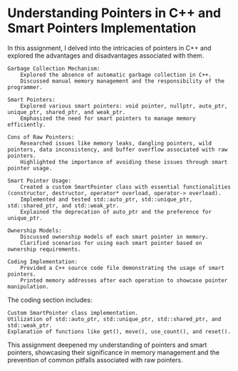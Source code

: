 # Understanding Pointers in C++ and Smart Pointers Implementation

In this assignment, I delved into the intricacies of pointers in C++ and explored the advantages and disadvantages associated with them.

    Garbage Collection Mechanism:
        Explored the absence of automatic garbage collection in C++.
        Discussed manual memory management and the responsibility of the programmer.

    Smart Pointers:
        Explored various smart pointers: void pointer, nullptr, auto_ptr, unique_ptr, shared_ptr, and weak_ptr.
        Emphasized the need for smart pointers to manage memory efficiently.

    Cons of Raw Pointers:
        Researched issues like memory leaks, dangling pointers, wild pointers, data inconsistency, and buffer overflow associated with raw pointers.
        Highlighted the importance of avoiding these issues through smart pointer usage.

    Smart Pointer Usage:
        Created a custom SmartPointer class with essential functionalities (constructor, destructor, operator* overload, operator-> overload).
        Implemented and tested std::auto_ptr, std::unique_ptr, std::shared_ptr, and std::weak_ptr.
        Explained the deprecation of auto_ptr and the preference for unique_ptr.

    Ownership Models:
        Discussed ownership models of each smart pointer in memory.
        Clarified scenarios for using each smart pointer based on ownership requirements.

    Coding Implementation:
        Provided a C++ source code file demonstrating the usage of smart pointers.
        Printed memory addresses after each operation to showcase pointer manipulation.

The coding section includes:

    Custom SmartPointer class implementation.
    Utilization of std::auto_ptr, std::unique_ptr, std::shared_ptr, and std::weak_ptr.
    Explanation of functions like get(), move(), use_count(), and reset().

This assignment deepened my understanding of pointers and smart pointers, showcasing their significance in memory management and the prevention of common pitfalls associated with raw pointers.
